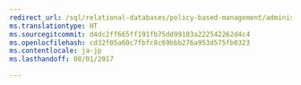 ```yaml
---
redirect_url: /sql/relational-databases/policy-based-management/administer-servers-by-using-policy-based-management
ms.translationtype: HT
ms.sourcegitcommit: d4dc2ff665ff191fb75dd99103a222542262d4c4
ms.openlocfilehash: cd32f05a60c7fbfc8c69bbb276a953d575fb0323
ms.contentlocale: ja-jp
ms.lasthandoff: 08/01/2017

---
```


